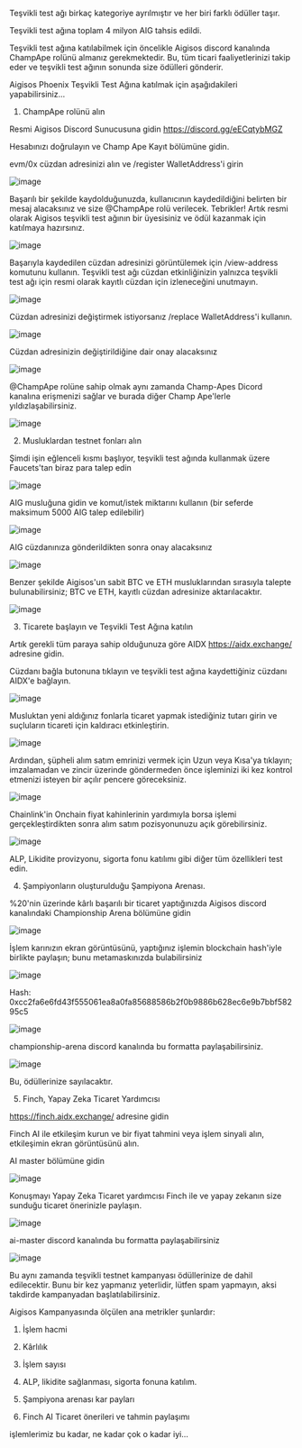 Teşvikli test ağı birkaç kategoriye ayrılmıştır ve her biri farklı ödüller taşır.

Teşvikli test ağına toplam 4 milyon AIG tahsis edildi.

Teşvikli test ağına katılabilmek için öncelikle Aigisos discord kanalında ChampApe rolünü almanız gerekmektedir. Bu, tüm ticari faaliyetlerinizi takip eder ve teşvikli test ağının sonunda size ödülleri gönderir.

Aigisos Phoenix Teşvikli Test Ağına katılmak için aşağıdakileri yapabilirsiniz...

1) ChampApe rolünü alın

Resmi Aigisos Discord Sunucusuna gidin https://discord.gg/eECqtybMGZ

Hesabınızı doğrulayın ve Champ Ape Kayıt bölümüne gidin.

evm/0x cüzdan adresinizi alın ve /register WalletAddress'i girin

![image](https://miro.medium.com/v2/resize:fit:720/format:webp/1*CZ1PogFgV-yLbqt9H7RSsw.png)

Başarılı bir şekilde kaydolduğunuzda, kullanıcının kaydedildiğini belirten bir mesaj alacaksınız ve size @ChampApe rolü verilecek. Tebrikler! Artık resmi olarak Aigisos teşvikli test ağının bir üyesisiniz ve ödül kazanmak için katılmaya hazırsınız.

![image](https://miro.medium.com/v2/resize:fit:720/format:webp/1*crzPNgeyq2e2Lfxhc_EZrg.png)

Başarıyla kaydedilen cüzdan adresinizi görüntülemek için /view-address komutunu kullanın. Teşvikli test ağı cüzdan etkinliğinizin yalnızca teşvikli test ağı için resmi olarak kayıtlı cüzdan için izleneceğini unutmayın.

![image](https://miro.medium.com/v2/resize:fit:720/format:webp/1*gUsrozd7WNkp67Xt6wweRA.png)

Cüzdan adresinizi değiştirmek istiyorsanız /replace WalletAddress'i kullanın.

![image](https://miro.medium.com/v2/resize:fit:720/format:webp/1*K34QfdWYzKDNd7N5MIglBw.png)

Cüzdan adresinizin değiştirildiğine dair onay alacaksınız

![image](https://miro.medium.com/v2/resize:fit:720/format:webp/1*TqEUF9yFMUDTWCawGU0aVw.png)

@ChampApe rolüne sahip olmak aynı zamanda Champ-Apes Dicord kanalına erişmenizi sağlar ve burada diğer Champ Ape'lerle yıldızlaşabilirsiniz.

![image](https://miro.medium.com/v2/resize:fit:720/format:webp/1*gNmGBYA3Pd2BtPpH9Tx7ww.png)

2) Musluklardan testnet fonları alın

Şimdi işin eğlenceli kısmı başlıyor, teşvikli test ağında kullanmak üzere Faucets'tan biraz para talep edin

![image](https://miro.medium.com/v2/resize:fit:640/format:webp/1*YJBkz4cFJ8k4rBDkkttllA.png)

AIG musluğuna gidin ve komut/istek miktarını kullanın (bir seferde maksimum 5000 AIG talep edilebilir)

![image](https://miro.medium.com/v2/resize:fit:720/format:webp/1*b48U32rQd7IJniEEMpI-lg.png)

AIG cüzdanınıza gönderildikten sonra onay alacaksınız

![image](https://miro.medium.com/v2/resize:fit:720/format:webp/1*UC0DWheDnP9vAFOfjQzLGQ.png)

Benzer şekilde Aigisos'un sabit BTC ve ETH musluklarından sırasıyla talepte bulunabilirsiniz; BTC ve ETH, kayıtlı cüzdan adresinize aktarılacaktır.

![image](https://miro.medium.com/v2/resize:fit:720/format:webp/1*uz5K_oUSQ3-xiQmum5t6lQ.png)

3) Ticarete başlayın ve Teşvikli Test Ağına katılın

Artık gerekli tüm paraya sahip olduğunuza göre AIDX https://aidx.exchange/ adresine gidin.

Cüzdanı bağla butonuna tıklayın ve teşvikli test ağına kaydettiğiniz cüzdanı AIDX'e bağlayın.

![image](https://miro.medium.com/v2/resize:fit:720/format:webp/1*3ngr7mhet5Q1i8opGV__Ow.png)

Musluktan yeni aldığınız fonlarla ticaret yapmak istediğiniz tutarı girin ve suçluların ticareti için kaldıracı etkinleştirin.

![image](https://miro.medium.com/v2/resize:fit:720/format:webp/1*Z4Dxn6gG4XmuJpnvL_R9Rg.png)

Ardından, şüpheli alım satım emrinizi vermek için Uzun veya Kısa'ya tıklayın; imzalamadan ve zincir üzerinde göndermeden önce işleminizi iki kez kontrol etmenizi isteyen bir açılır pencere göreceksiniz.

![image](https://miro.medium.com/v2/resize:fit:720/format:webp/1*0DWoG2U6tLZZZa7iV2DX9w.png)

Chainlink'in Onchain fiyat kahinlerinin yardımıyla borsa işlemi gerçekleştirdikten sonra alım satım pozisyonunuzu açık görebilirsiniz.

![image](https://miro.medium.com/v2/resize:fit:720/format:webp/1*m8t2OtfOBEmDb-2PkXuWxg.png)

ALP, Likidite provizyonu, sigorta fonu katılımı gibi diğer tüm özellikleri test edin.

4) Şampiyonların oluşturulduğu Şampiyona Arenası.

%20'nin üzerinde kârlı başarılı bir ticaret yaptığınızda Aigisos discord kanalındaki Championship Arena bölümüne gidin

![image](https://miro.medium.com/v2/resize:fit:720/format:webp/1*hP28Df2epVdY5wLYjG7nog.png)

İşlem karınızın ekran görüntüsünü, yaptığınız işlemin blockchain hash'iyle birlikte paylaşın; bunu metamaskınızda bulabilirsiniz

![image](https://miro.medium.com/v2/resize:fit:720/format:webp/1*hj-WWOaJsMCuq20m3UoCuQ.png)

Hash: 0xcc2fa6e6fd43f555061ea8a0fa85688586b2f0b9886b628ec6e9b7bbf58295c5

![image](https://miro.medium.com/v2/resize:fit:720/format:webp/1*lhSYdjxdLdmzjG1LmfDkCw.png)

championship-arena discord kanalında bu formatta paylaşabilirsiniz.

![image](https://miro.medium.com/v2/resize:fit:720/format:webp/1*fw3d_1sA_C3BGV8-OQOgNw.png)

Bu, ödüllerinize sayılacaktır.

5) Finch, Yapay Zeka Ticaret Yardımcısı

https://finch.aidx.exchange/ adresine gidin

Finch AI ile etkileşim kurun ve bir fiyat tahmini veya işlem sinyali alın, etkileşimin ekran görüntüsünü alın.

AI master bölümüne gidin

![image](https://miro.medium.com/v2/resize:fit:720/format:webp/1*cr9t87YaOKJSyrpTpYaQww.png)

Konuşmayı Yapay Zeka Ticaret yardımcısı Finch ile ve yapay zekanın size sunduğu ticaret önerinizle paylaşın.

![image](https://miro.medium.com/v2/resize:fit:720/format:webp/1*732ZrnlgSt3YyGtFOMcSUg.png)

ai-master discord kanalında bu formatta paylaşabilirsiniz

![image](https://miro.medium.com/v2/resize:fit:720/format:webp/1*uKPlb9E7TIrxogiaS-aaRA.png)

Bu aynı zamanda teşvikli testnet kampanyası ödüllerinize de dahil edilecektir. Bunu bir kez yapmanız yeterlidir, lütfen spam yapmayın, aksi takdirde kampanyadan başlatılabilirsiniz.

Aigisos Kampanyasında ölçülen ana metrikler şunlardır:

1) İşlem hacmi

2) Kârlılık

3) İşlem sayısı

4) ALP, likidite sağlanması, sigorta fonuna katılım.

5) Şampiyona arenası kar payları

6) Finch AI Ticaret önerileri ve tahmin paylaşımı

işlemlerimiz bu kadar, ne kadar çok o kadar iyi...
